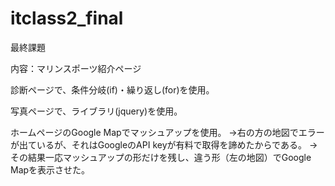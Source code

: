 # itclass2_final

最終課題

内容：マリンスポーツ紹介ページ

診断ページで、条件分岐(if)・繰り返し(for)を使用。

写真ページで、ライブラリ(jquery)を使用。

ホームページのGoogle Mapでマッシュアップを使用。
→右の方の地図でエラーが出ているが、それはGoogleのAPI keyが有料で取得を諦めたからである。
 →その結果一応マッシュアップの形だけを残し、違う形（左の地図）でGoogle Mapを表示させた。
